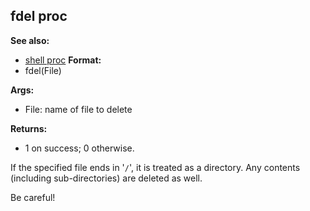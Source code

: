 ## fdel proc
**See also:**
+   [shell proc](/ref/proc/shell.md) <!-- -->
**Format:**
+   fdel(File)
<!-- -->
**Args:**
+   File: name of file to delete
<!-- -->
**Returns:**
+   1 on success; 0 otherwise.


If the specified file ends in \'`/`\', it is treated as a
directory. Any contents (including sub-directories) are deleted as well.


Be careful!